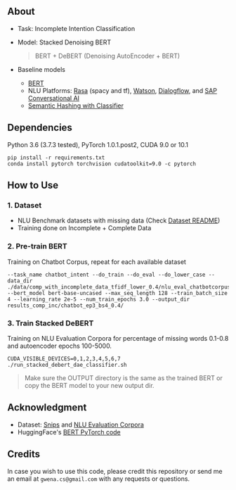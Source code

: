 ## About
* Task: Incomplete Intention Classification

* Model: Stacked Denoising BERT 
  > BERT + DeBERT (Denoising AutoEncoder + BERT)

* Baseline models
  * [BERT](https://github.com/huggingface/pytorch-pretrained-BERT)
  * NLU Platforms: [Rasa](https://rasa.com) (spacy and tf), [Watson](https://cloud.ibm.com), [Dialogflow](https://dialogflow.com), and [SAP Conversational AI](https://cai.tools.sap) 
  * [Semantic Hashing with Classifier](https://github.com/kumar-shridhar/Know-Your-Intent)

## Dependencies
Python 3.6 (3.7.3 tested), PyTorch 1.0.1.post2, CUDA 9.0 or 10.1
```
pip install -r requirements.txt
conda install pytorch torchvision cudatoolkit=9.0 -c pytorch
```

## How to Use
### 1. Dataset
* NLU Benchmark datasets with missing data (Check [Dataset README](./data/README.md))
* Training done on Incomplete + Complete Data

### 2. Pre-train BERT
Training on Chatbot Corpus, repeat for each available dataset
```
--task_name chatbot_intent --do_train --do_eval --do_lower_case --data_dir ./data/comp_with_incomplete_data_tfidf_lower_0.4/nlu_eval_chatbotcorpus/ --bert_model bert-base-uncased --max_seq_length 128 --train_batch_size 4 --learning_rate 2e-5 --num_train_epochs 3.0 --output_dir results_comp_inc/chatbot_ep3_bs4_0.4/
```

### 3. Train Stacked DeBERT
Training on NLU Evaluation Corpora for percentage of missing words 0.1-0.8 and autoencoder epochs 100-5000.
```
CUDA_VISIBLE_DEVICES=0,1,2,3,4,5,6,7 ./run_stacked_debert_dae_classifier.sh
```
> Make sure the OUTPUT directory is the same as the trained BERT or copy the BERT model to your new output dir.

## Acknowledgment
* Dataset: [Snips](https://github.com/snipsco/nlu-benchmark) and [NLU Evaluation Corpora](https://github.com/sebischair/NLU-Evaluation-Corpora)
* HuggingFace's [BERT PyTorch code](https://github.com/huggingface/pytorch-pretrained-BERT)

## Credits
In case you wish to use this code, please credit this repository or send me an email at `gwena.cs@gmail.com` with any requests or questions.
